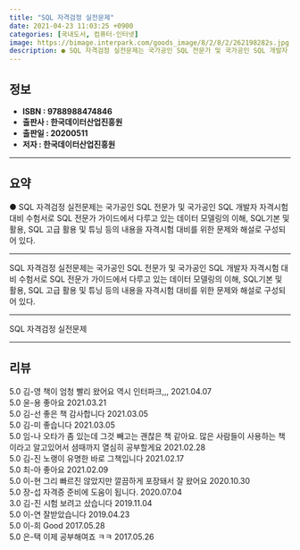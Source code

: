 ```yaml
---
title: "SQL 자격검정 실전문제"
date: 2021-04-23 11:03:25 +0900
categories: [국내도서, 컴퓨터-인터넷]
image: https://bimage.interpark.com/goods_image/8/2/8/2/262198282s.jpg
description: ● SQL 자격검정 실전문제는 국가공인 SQL 전문가 및 국가공인 SQL 개발자 자격시험 대비 수험서로 SQL 전문가 가이드에서 다루고 있는 데이터 모델링의 이해, SQL기본 및 활용, SQL 고급 활용 및 튜닝 등의 내용을 자격시험 대비를 위한 문제와 해설로 구성되어 있다.
---
```


## **정보**

- **ISBN : 9788988474846**
- **출판사 : 한국데이터산업진흥원**
- **출판일 : 20200511**
- **저자 : 한국데이터산업진흥원**

------



## **요약**

●  SQL 자격검정 실전문제는 국가공인 SQL 전문가 및 국가공인 SQL 개발자 자격시험 대비 수험서로 SQL 전문가 가이드에서 다루고 있는 데이터 모델링의 이해, SQL기본 및 활용, SQL 고급 활용 및 튜닝 등의 내용을 자격시험 대비를 위한 문제와 해설로 구성되어 있다.

------

SQL 자격검정 실전문제는 국가공인 SQL 전문가 및 국가공인 SQL 개발자 자격시험 대비 수험서로 SQL 전문가 가이드에서 다루고 있는 데이터 모델링의 이해, SQL기본 및 활용, SQL 고급 활용 및 튜닝 등의 내용을 자격시험 대비를 위한 문제와 해설로 구성되어 있다. &#x0D;

------


SQL 자격검정 실전문제 

------


## **리뷰** 

5.0 김-영 책이 엄청 빨리 왔어요 역시 인터파크,,, 2021.04.07 <br/>5.0 윤-용 좋아요 2021.03.21 <br/>5.0 김-선 좋은 책 감사합니다 2021.03.05 <br/>5.0 김-미 좋습니다 2021.03.05 <br/>5.0 임-나 오타가 좀 있는데 그것 빼고는 괜찮은 책 같아요. 많은 사람들이 사용하는 책이라고 알고있어서 셤때까지 열심히 공부할게요 2021.02.28 <br/>5.0 김-진 노랭이 유명한 바로 그책입니다 2021.02.17 <br/>5.0 최-아 좋아요 2021.02.09 <br/>5.0 이-현 그리 빠르진 않았지만 깔끔하게 포장돼서 잘 왔어요 2020.10.30 <br/>5.0 장-섭 자격증 준비에 도움이 됩니다. 2020.07.04 <br/>3.0 김-진 시험 보려고 샀습니다  2019.11.04 <br/>5.0 이-연 잘받았습니다 2019.04.23 <br/>5.0 이-희 Good 2017.05.28 <br/>5.0 은-택 이제 공부해여죠 ㅋㅋ 2017.05.26 <br/>